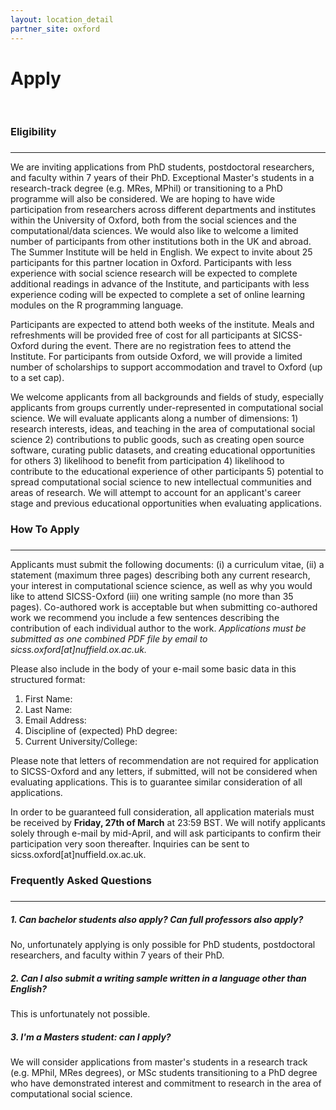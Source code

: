 ```yaml
---
layout: location_detail
partner_site: oxford
---
```


<h1 class="display-4">Apply</h1>
<br />

### Eligibility
### <a name="eligibility"></a>
---

We are inviting applications from PhD students, postdoctoral researchers, and faculty within 7 years of their PhD. Exceptional Master's students in a research-track degree (e.g. MRes, MPhil) or transitioning to a PhD programme will also be considered. We are hoping to have wide participation from researchers across different departments and institutes within the University of Oxford, both from the social sciences and the computational/data sciences. We would also like to welcome a limited number of participants from other institutions both in the UK and abroad. The Summer Institute will be held in English. We expect to invite about 25 participants for this partner location in Oxford. Participants with less experience with social science research will be expected to complete additional readings in advance of the Institute, and participants with less experience coding will be expected to complete a set of online learning modules on the R programming language.

Participants are expected to attend both weeks of the institute. Meals and refreshments will be provided free of cost for all participants at SICSS-Oxford during the event. There are no registration fees to attend the Institute. For participants from outside Oxford, we will provide a limited number of scholarships to support accommodation and travel to Oxford (up to a set cap).

We welcome applicants from all backgrounds and fields of study, especially applicants from groups currently under-represented in computational social science. We will evaluate applicants along a number of dimensions: 1) research interests, ideas, and teaching in the area of computational social science 2) contributions to public goods, such as creating open source software, curating public datasets, and creating educational opportunities for others 3) likelihood to benefit from participation 4) likelihood to contribute to the educational experience of other participants 5) potential to spread computational social science to new intellectual communities and areas of research. We will attempt to account for an applicant's career stage and previous educational opportunities when evaluating applications.

### How To Apply
### <a name="how_to_apply"></a>
---

Applicants must submit the following documents: (i) a curriculum vitae, (ii) a statement (maximum three pages) describing both any current research, your interest in computational science science, as well as why you would like to attend SICSS-Oxford (iii) one writing sample (no more than 35 pages). Co-authored work is acceptable but when submitting co-authored work we recommend you include a few sentences describing the contribution of each individual author to the work. *Applications must be submitted as one combined PDF file by email to sicss.oxford[at]nuffield.ox.ac.uk.*

Please also include in the body of your e-mail some basic data in this structured format:

1. First Name:
2. Last Name: 
3. Email Address:
4. Discipline of (expected) PhD degree: 
5. Current University/College:

Please note that letters of recommendation are not required for application to SICSS-Oxford and any letters, if submitted, will not be considered when evaluating applications. This is to guarantee similar consideration of all applications.

In order to be guaranteed full consideration, all application materials must be received by **Friday, 27th of March** at 23:59 BST. We will notify applicants solely through e-mail by mid-April, and will ask participants to confirm their participation very soon thereafter. Inquiries can be sent to sicss.oxford[at]nuffield.ox.ac.uk. 

### Frequently Asked Questions
### <a name="f_a_q"></a>
---

##### 1.  Can bachelor students also apply? Can full professors also apply?

No, unfortunately applying is only possible for PhD students, postdoctoral researchers, and faculty within 7 years of their PhD.

##### 2.  Can I also submit a writing sample written in a language other than English?

This is unfortunately not possible.

##### 3.  I'm a Masters student: can I apply?

We will consider applications from master's students in a research track (e.g. MPhil, MRes degrees), or MSc students transitioning to a PhD degree who have demonstrated interest and commitment to research in the area of computational social science. 
